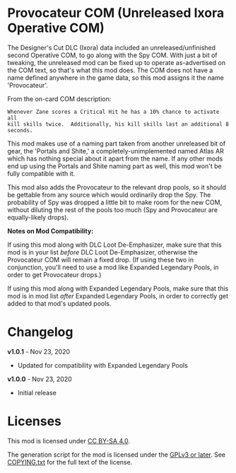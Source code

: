 Provocateur COM (Unreleased Ixora Operative COM)
================================================

The Designer's Cut DLC (Ixora) data included an unreleased/unfinished
second Operative COM, to go along with the Spy COM.  With just a bit of
tweaking, the unreleased mod can be fixed up to operate as-advertised
on the COM text, so that's what this mod does.  The COM does not have a
name defined anywhere in the game data, so this mod assigns it the name
'Provocateur'.

From the on-card COM description:

    Whenever Zane scores a Critical Hit he has a 10% chance to activate all
    kill skills twice.  Additionally, his kill skills last an additional 8
    seconds.

This mod makes use of a naming part taken from another unreleased bit of
gear, the 'Portals and Shite,' a completely-unimplemented named Atlas
AR which has nothing special about it apart from the name.  If any other
mods end up using the Portals and Shite naming part as well, this mod
won't be fully compatible with it.

This mod also adds the Provocateur to the relevant drop pools, so it
should be gettable from any source which would ordinarily drop the Spy.
The probability of Spy was dropped a little bit to make room for the
new COM, without diluting the rest of the pools too much (Spy and
Provocateur are equally-likely drops).

**Notes on Mod Compatibility:**

If using this mod along with DLC Loot De-Emphasizer, make sure that this
mod is in your list *before* DLC Loot De-Emphasizer, otherwise the
Provocateur COM will remain a fixed drop.  (If using these two in
conjunction, you'll need to use a mod like Expanded Legendary Pools, in
order to get Provocateur drops.)

If using this mod along with Expanded Legendary Pools, make sure that this
mod is in mod list *after* Expanded Legendary Pools, in order to
correctly get added to that mod's updated pools.

Changelog
=========

**v1.0.1** - Nov 23, 2020
 * Updated for compatibility with Expanded Legendary Pools

**v1.0.0** - Nov 23, 2020
 * Initial release
 
Licenses
========

This mod is licensed under [CC BY-SA 4.0](https://creativecommons.org/licenses/by-sa/4.0/).

The generation script for the mod is licensed under the
[GPLv3 or later](https://www.gnu.org/licenses/quick-guide-gplv3.html).
See [COPYING.txt](../../COPYING.txt) for the full text of the license.

